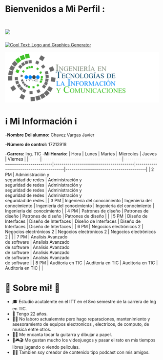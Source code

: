 # Bienvenidos a Mi Perfil : 
# ![](https://images.cooltext.com/5508535.png)
<a href="http://cooltext.com" target="_top"><img src="https://cooltext.com/images/ct_pixel.gif" width="80" height="15" alt="Cool Text: Logo and Graphics Generator" border="0" /></a>

![](https://github.com/JavierChavez/AnalisisSoftwareJavierCV/blob/main/Img/TECNOLOGIAS-DE-LA-INFORMACION-Y-COMUNICACIONES_HEADING1-2048x672.png?raw=true)


# :information_source:  Mi Información :information_source: #

-**Nombre Del alumno:** Chavez Vargas Javier

-**Número de control:** 17212918

-**Carrera:** Ing. TIC
-**Mi Horario:**
| Hora | Lunes                                   | Martes                                  | Miercoles                               | Jueves                                  | Viernes                                 |
|------|-----------------------------------------|-----------------------------------------|-----------------------------------------|-----------------------------------------|-----------------------------------------|
| 2 PM | Administración y <br>seguridad de redes | Administración y <br>seguridad de redes | Administración y <br>seguridad de redes | Administración y <br>seguridad de redes | Administración y <br>seguridad de redes |
| 3 PM | Ingenieria del conocimiento             | Ingenieria del conocimiento             | Ingenieria del conocimiento             | Ingenieria del conocimiento             | Ingenieria del conocimiento             |
| 4 PM |            Patrones de diseño           |            Patrones de diseño           |            Patrones de diseño           |            Patrones de diseño           |                                         |
| 5 PM |           Diseño de Interfaces          |           Diseño de Interfaces          |           Diseño de Interfaces          |           Diseño de Interfaces          |           Diseño de Interfaces          |
| 6 PM |         Negocios electrónicos 2         |         Negocios electrónicos 2         |         Negocios electrónicos 2         |         Negocios electrónicos 2         |                                         |
| 7 PM |    Analisis Avanzado<br> de software    |    Analisis Avanzado<br> de software    |    Analisis Avanzado<br> de software    |    Analisis Avanzado<br> de software    |    Analisis Avanzado<br> de software    |
| 8 PM |             Auditoria en TIC            |             Auditoria en TIC            |             Auditoria en TIC            |             Auditoria en TIC            |                                         |


# :bow:  Sobre mi! :bow: #

* :mortar_board: Estudio acutalemte en el ITT en el 8vo semestre de la carrera de Ing en TIC.
* :bust_in_silhouette: Tengo 22 años.
* :iphone::guitar: No laboro actualemnte pero hago reparaciones, mantenimiento y asesoramiento de equipos electronicos , electricos, de computo, de musica entre otros.
* :guitar::art: Me encanta tocar la guitarra y dibujar a papel.
* :space_invader::video_game::clapper: Me gustan mucho los videojuegos y pasar el rato en mis tiempos libres jugando o viendo peliculas.
* :movie_camera::globe_with_meridians: Tambien soy creador de contenido tipo podcast con mis amigos.

  





